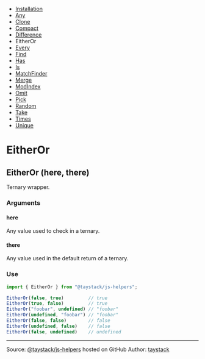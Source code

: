 - [Installation](./#installation)
- [Any](./Any.md#any)
- [Clone](./Clone.md#clone)
- [Compact](./Compact.md#compact)
- [Difference](./Difference.md#difference)
- EitherOr
- [Every](./Every.md#every)
- [Find](./Find.md#find)
- [Has](./Has.md#has)
- [Is](./Is.md#is)
- [MatchFinder](./MatchFinder.md#matchfinder)
- [Merge](./Merge.md#merge)
- [ModIndex](./ModIndex.md#modindex)
- [Omit](./Omit.md#omit)
- [Pick](./Pick.md#pick)
- [Random](./Random.md#random)
- [Take](./Take.md#take)
- [Times](./Times.md#times)
- [Unique](./Unique.md#unique)

# EitherOr

## EitherOr (here, there)

Ternary wrapper.

### Arguments

#### here

Any value used to check in a ternary.

#### there

Any value used in the default return of a ternary.

### Use

```javascript
import { EitherOr } from "@taystack/js-helpers";

EitherOr(false, true)         // true
EitherOr(true, false)         // true
EitherOr("foobar", undefined) // "foobar"
EitherOr(undefined, "foobar") // "foobar"
EitherOr(false, false)        // false
EitherOr(undefined, false)    // false
EitherOr(false, undefined)    // undefined
```

---
Source: [@taystack/js-helpers](https://github.com/taystack/js-helpers) hosted on GitHub
Author: [taystack](https://github.com/taystack)
